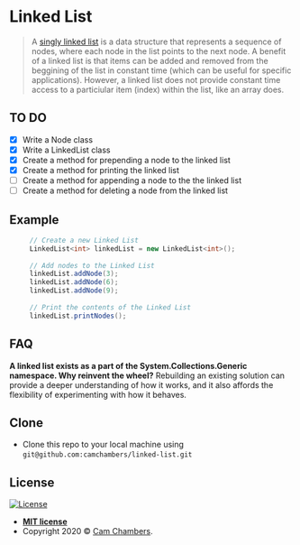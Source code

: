 # Linked List
> A [singly linked list](https://en.wikipedia.org/wiki/Linked_list) is a data structure that represents a sequence of nodes, where each node in the list points to the next node. A benefit of a linked list is that items can be added and removed from the beggining of the list in constant time (which can be useful for specific applications). However, a linked list does not provide constant time access to a particiular item (index) within the list, like an array does. 

## TO DO

- [x] Write a Node class
- [x] Write a LinkedList class
- [x] Create a method for prepending a node to the linked list
- [X] Create a method for printing the linked list
- [ ] Create a method for appending a node to the the linked list
- [ ] Create a method for deleting a node from the linked list

## Example

```csharp
     // Create a new Linked List
     LinkedList<int> linkedList = new LinkedList<int>();
      
     // Add nodes to the Linked List
     linkedList.addNode(3);
     linkedList.addNode(6);
     linkedList.addNode(9);
     
     // Print the contents of the Linked List
     linkedList.printNodes();

 ```
 
## FAQ
**A linked list exists as a part of the System.Collections.Generic namespace. Why reinvent the wheel?**
Rebuilding an existing solution can provide a deeper understanding of how it works, and it also affords the flexibility of experimenting with how it behaves. 
 
## Clone

- Clone this repo to your local machine using `git@github.com:camchambers/linked-list.git`

## License

[![License](http://img.shields.io/:license-mit-blue.svg?style=flat-square)](http://badges.mit-license.org)

- **[MIT license](http://opensource.org/licenses/mit-license.php)**
- Copyright 2020 © <a href="https://www.camchambers.com" target="_blank">Cam Chambers</a>.
